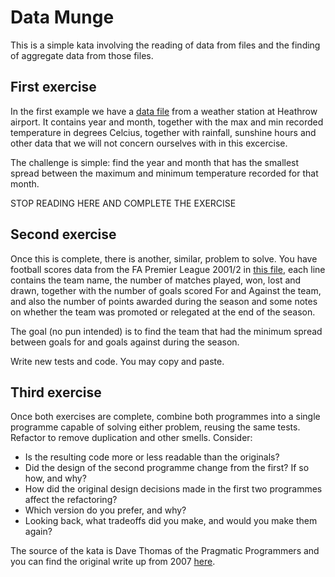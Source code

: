 # Data Munge
This is a simple kata involving the reading of data from files and the finding of aggregate data from those files.

## First exercise

In the first example we have a [data file](./weather.dat) from a weather station at Heathrow airport. It contains year and month, together with the max and min recorded temperature in degrees Celcius, together with rainfall, sunshine hours and other data that we will not concern ourselves with in this excercise.

The challenge is simple: find the year and month that has the smallest spread between the maximum and minimum temperature recorded for that month.

STOP READING HERE AND COMPLETE THE EXERCISE











## Second exercise

Once this is complete, there is another, similar, problem to solve. You have football scores data from the FA Premier League 2001/2 in [this file](./football.dat), each line contains the team name, the number of matches played, won, lost and drawn, together with the number of goals scored For and Against the team, and also the number of points awarded during the season and some notes on whether the team was promoted or relegated at the end of the season.

The goal (no pun intended) is to find the team that had the minimum spread between goals for and goals against during the season.

Write new tests and code. You may copy and paste.











## Third exercise

Once both exercises are complete, combine both programmes into a single programme capable of solving either problem, reusing the same tests. Refactor to remove duplication and other smells. Consider:

- Is the resulting code more or less readable than the originals?
- Did the design of the second programme change from the first? If so how, and why?
- How did the original design decisions made in the first two programmes affect the refactoring?
- Which version do you prefer, and why?
- Looking back, what tradeoffs did you make, and would you make them again?

The source of the kata is Dave Thomas of the Pragmatic Programmers and you can find the original write up from 2007 [here](http://codekata.com/kata/kata04-data-munging/).
